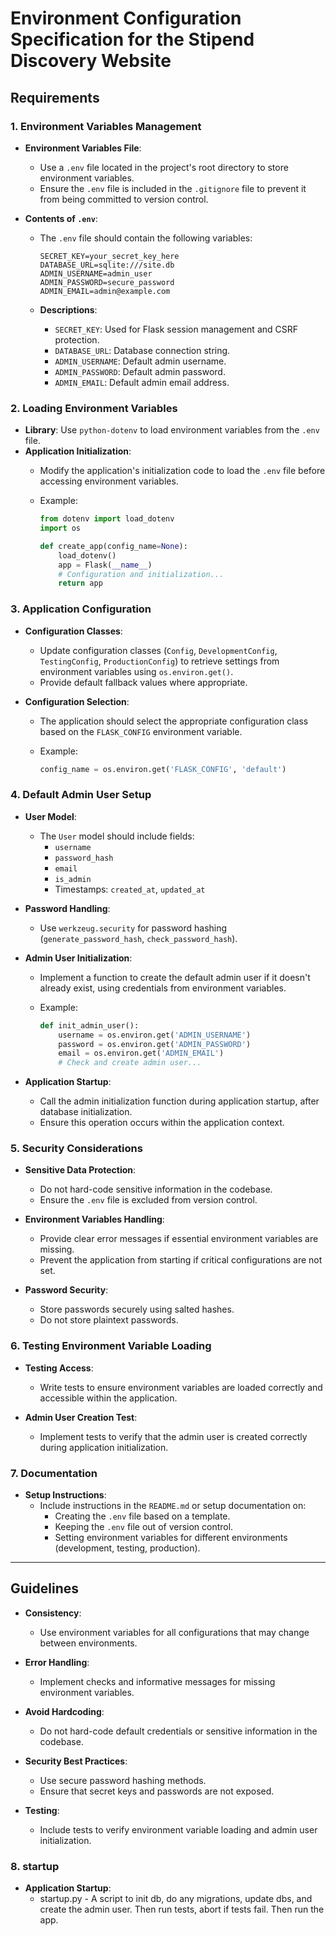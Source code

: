 # Environment Configuration Specification for the Stipend Discovery Website

## Requirements

### 1. Environment Variables Management

- **Environment Variables File**:
  - Use a `.env` file located in the project's root directory to store environment variables.
  - Ensure the `.env` file is included in the `.gitignore` file to prevent it from being committed to version control.

- **Contents of `.env`**:
  - The `.env` file should contain the following variables:

    ```env
    SECRET_KEY=your_secret_key_here
    DATABASE_URL=sqlite:///site.db
    ADMIN_USERNAME=admin_user
    ADMIN_PASSWORD=secure_password
    ADMIN_EMAIL=admin@example.com
    ```

  - **Descriptions**:
    - `SECRET_KEY`: Used for Flask session management and CSRF protection.
    - `DATABASE_URL`: Database connection string.
    - `ADMIN_USERNAME`: Default admin username.
    - `ADMIN_PASSWORD`: Default admin password.
    - `ADMIN_EMAIL`: Default admin email address.

### 2. Loading Environment Variables

- **Library**: Use `python-dotenv` to load environment variables from the `.env` file.
- **Application Initialization**:
  - Modify the application's initialization code to load the `.env` file before accessing environment variables.
  - Example:

    ```python
    from dotenv import load_dotenv
    import os

    def create_app(config_name=None):
        load_dotenv()
        app = Flask(__name__)
        # Configuration and initialization...
        return app
    ```

### 3. Application Configuration

- **Configuration Classes**:
  - Update configuration classes (`Config`, `DevelopmentConfig`, `TestingConfig`, `ProductionConfig`) to retrieve settings from environment variables using `os.environ.get()`.
  - Provide default fallback values where appropriate.

- **Configuration Selection**:
  - The application should select the appropriate configuration class based on the `FLASK_CONFIG` environment variable.
  - Example:

    ```python
    config_name = os.environ.get('FLASK_CONFIG', 'default')
    ```

### 4. Default Admin User Setup

- **User Model**:
  - The `User` model should include fields:
    - `username`
    - `password_hash`
    - `email`
    - `is_admin`
    - Timestamps: `created_at`, `updated_at`

- **Password Handling**:
  - Use `werkzeug.security` for password hashing (`generate_password_hash`, `check_password_hash`).

- **Admin User Initialization**:
  - Implement a function to create the default admin user if it doesn't already exist, using credentials from environment variables.
  - Example:

    ```python
    def init_admin_user():
        username = os.environ.get('ADMIN_USERNAME')
        password = os.environ.get('ADMIN_PASSWORD')
        email = os.environ.get('ADMIN_EMAIL')
        # Check and create admin user...
    ```

- **Application Startup**:
  - Call the admin initialization function during application startup, after database initialization.
  - Ensure this operation occurs within the application context.

### 5. Security Considerations

- **Sensitive Data Protection**:
  - Do not hard-code sensitive information in the codebase.
  - Ensure the `.env` file is excluded from version control.

- **Environment Variables Handling**:
  - Provide clear error messages if essential environment variables are missing.
  - Prevent the application from starting if critical configurations are not set.

- **Password Security**:
  - Store passwords securely using salted hashes.
  - Do not store plaintext passwords.

### 6. Testing Environment Variable Loading

- **Testing Access**:
  - Write tests to ensure environment variables are loaded correctly and accessible within the application.

- **Admin User Creation Test**:
  - Implement tests to verify that the admin user is created correctly during application initialization.

### 7. Documentation

- **Setup Instructions**:
  - Include instructions in the `README.md` or setup documentation on:
    - Creating the `.env` file based on a template.
    - Keeping the `.env` file out of version control.
    - Setting environment variables for different environments (development, testing, production).

---

## Guidelines

- **Consistency**:
  - Use environment variables for all configurations that may change between environments.

- **Error Handling**:
  - Implement checks and informative messages for missing environment variables.

- **Avoid Hardcoding**:
  - Do not hard-code default credentials or sensitive information in the codebase.

- **Security Best Practices**:
  - Use secure password hashing methods.
  - Ensure that secret keys and passwords are not exposed.

- **Testing**:
  - Include tests to verify environment variable loading and admin user initialization.

### 8. startup

- **Application Startup**:
  - startup.py - A script to init db, do any migrations, update dbs, and create the admin user. Then run tests, abort if tests fail. Then run the app.